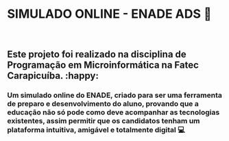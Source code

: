 # SIMULADO ONLINE - ENADE ADS :book: 

​	

## Este projeto foi realizado na disciplina de Programação em Microinformática na Fatec Carapicuíba. :happy:

### Um simulado online do ENADE, criado para ser uma ferramenta de preparo e desenvolvimento do aluno, provando que a educação não só pode como deve acompanhar as tecnologias existentes, assim permitir que os candidatos tenham um plataforma intuitiva, amigável e totalmente digital :computer: 

